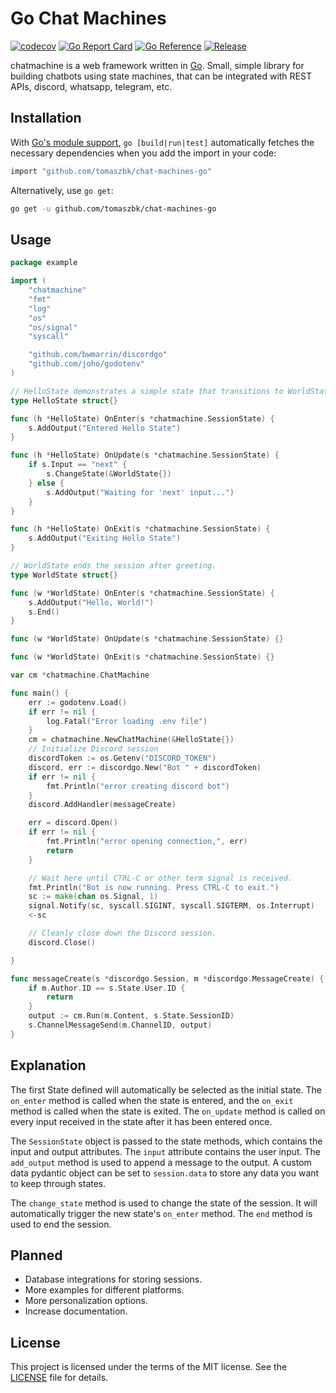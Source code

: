 # Go Chat Machines

[![codecov](https://codecov.io/gh/gin-gonic/gin/branch/master/graph/badge.svg)](https://codecov.io/gh/gin-gonic/gin)
[![Go Report Card](https://goreportcard.com/badge/github.com/tomaszbk/chat-machines-go)](https://goreportcard.com/report/github.com/tomaszbk/chat-machines-go)
[![Go Reference](https://pkg.go.dev/badge/github.com/tomaszbk/chat-machines-go?status.svg)](https://pkg.go.dev/github.com/tomaszbk/chat-machines-go?tab=doc)
[![Release](https://img.shields.io/github/release/chat-machines-go/gin.svg?style=flat-square)](https://github.com/tomaszbk/chat-machines-go/releases)

chatmachine is a web framework written in [Go](https://go.dev/).
Small, simple library for building chatbots using state machines, that can be integrated with REST APIs, discord, whatsapp, telegram, etc.

## Installation

With [Go's module support](https://go.dev/wiki/Modules#how-to-use-modules), `go [build|run|test]` automatically fetches the necessary dependencies when you add the import in your code:

```sh
import "github.com/tomaszbk/chat-machines-go"
```

Alternatively, use `go get`:

```sh
go get -u github.com/tomaszbk/chat-machines-go
```

## Usage

```go
package example

import (
	"chatmachine"
	"fmt"
	"log"
	"os"
	"os/signal"
	"syscall"

	"github.com/bwmarrin/discordgo"
	"github.com/joho/godotenv"
)

// HelloState demonstrates a simple state that transitions to WorldState.
type HelloState struct{}

func (h *HelloState) OnEnter(s *chatmachine.SessionState) {
	s.AddOutput("Entered Hello State")
}

func (h *HelloState) OnUpdate(s *chatmachine.SessionState) {
	if s.Input == "next" {
		s.ChangeState(&WorldState{})
	} else {
		s.AddOutput("Waiting for 'next' input...")
	}
}

func (h *HelloState) OnExit(s *chatmachine.SessionState) {
	s.AddOutput("Exiting Hello State")
}

// WorldState ends the session after greeting.
type WorldState struct{}

func (w *WorldState) OnEnter(s *chatmachine.SessionState) {
	s.AddOutput("Hello, World!")
	s.End()
}

func (w *WorldState) OnUpdate(s *chatmachine.SessionState) {}

func (w *WorldState) OnExit(s *chatmachine.SessionState) {}

var cm *chatmachine.ChatMachine

func main() {
	err := godotenv.Load()
	if err != nil {
		log.Fatal("Error loading .env file")
	}
	cm = chatmachine.NewChatMachine(&HelloState{})
	// Initialize Discord session
	discordToken := os.Getenv("DISCORD_TOKEN")
	discord, err := discordgo.New("Bot " + discordToken)
	if err != nil {
		fmt.Println("error creating discord bot")
	}
	discord.AddHandler(messageCreate)

	err = discord.Open()
	if err != nil {
		fmt.Println("error opening connection,", err)
		return
	}

	// Wait here until CTRL-C or other term signal is received.
	fmt.Println("Bot is now running. Press CTRL-C to exit.")
	sc := make(chan os.Signal, 1)
	signal.Notify(sc, syscall.SIGINT, syscall.SIGTERM, os.Interrupt)
	<-sc

	// Cleanly close down the Discord session.
	discord.Close()

}

func messageCreate(s *discordgo.Session, m *discordgo.MessageCreate) {
	if m.Author.ID == s.State.User.ID {
		return
	}
	output := cm.Run(m.Content, s.State.SessionID)
	s.ChannelMessageSend(m.ChannelID, output)
}
```

## Explanation

The first State defined will automatically be selected as the initial state. The `on_enter` method is called when the state is entered, and the `on_exit` method is called when the state is exited. The `on_update` method is called on every input received in the state after it has been entered once.

The `SessionState` object is passed to the state methods, which contains the input and output attributes. The `input` attribute contains the user input. The `add_output` method is used to append a message to the output. A custom data pydantic object can be set to `session.data` to store any data you want to keep through states.

The `change_state` method is used to change the state of the session. It will automatically trigger the new state's `on_enter` method. The `end` method is used to end the session.

## Planned
- Database integrations for storing sessions.
- More examples for different platforms.
- More personalization options.
- Increase documentation.

## License
This project is licensed under the terms of the MIT license. See the [LICENSE](LICENSE) file for details.